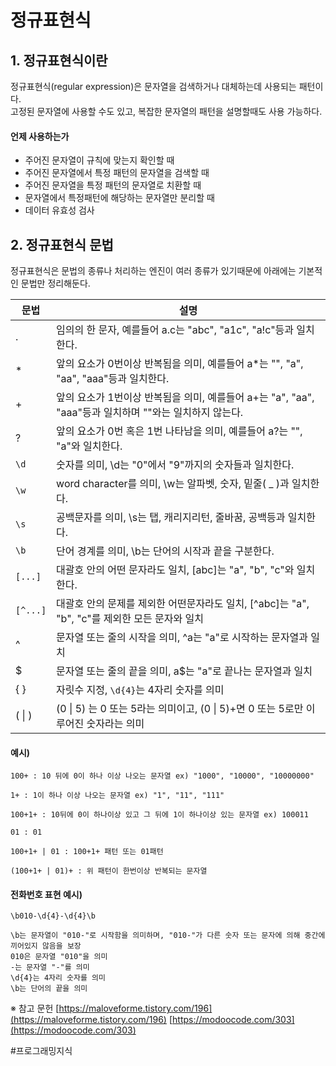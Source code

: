 # 정규표현식

## 1. 정규표현식이란  

정규표현식(regular expression)은 문자열을 검색하거나 대체하는데 사용되는 패턴이다.  
고정된 문자열에 사용할 수도 있고, 복잡한 문자열의 패턴을 설명할때도 사용 가능하다.  

#### 언제 사용하는가
- 주어진 문자열이 규칙에 맞는지 확인할 때
- 주어진 문자열에서 특정 패턴의 문자열을 검색할 때
- 주어진 문자열을 특정 패턴의 문자열로 치환할 때
- 문자열에서 특정패턴에 해당하는 문자열만 분리할 때
- 데이터 유효성 검사


## 2. 정규표현식 문법

정규표현식은 문법의 종류나 처리하는 엔진이 여러 종류가 있기때문에 아래에는 기본적인 문법만 정리해둔다.

| 문법       | 설명                                                                   |
| -------- | -------------------------------------------------------------------- |
| .        | 임의의 한 문자, 예를들어 a.c는 "abc", "a1c", "a!c"등과 일치한다.                      |
| *        | 앞의 요소가 0번이상 반복됨을 의미, 예를들어 a*는 "", "a", "aa", "aaa"등과 일치한다.           |
| +        | 앞의 요소가 1번이상 반복됨을 의미, 예를들어 a+는 "a", "aa", "aaa"등과 일치하며 ""와는 일치하지 않는다. |
| ?        | 앞의 요소가 0번 혹은 1번 나타남을 의미, 예를들어 a?는 "", "a"와 일치한다.                     |
| `\d`     | 숫자를 의미, \d는 "0"에서 "9"까지의 숫자들과 일치한다.                                  |
| `\w`     | word character를 의미, \w는 알파벳, 숫자, 밑줄( _ )과 일치한다.                      |
| `\s`     | 공백문자를 의미, \s는 탭, 캐리지리턴, 줄바꿈, 공백등과 일치한다.                              |
| `\b`     | 단어 경계를 의미, \b는 단어의 시작과 끝을 구분한다.                                      |
| `[...]`  | 대괄호 안의 어떤 문자라도 일치, [abc]는 "a", "b", "c"와 일치한다.                       |
| `[^...]` | 대괄호 안의 문제를 제외한 어떤문자라도 일치, [^abc]는 "a", "b", "c"를 제외한 모든 문자와 일치       |
| ^        | 문자열 또는 줄의 시작을 의미, ^a는 "a"로 시작하는 문자열과 일치                              |
| $        | 문자열 또는 줄의 끝을 의미, a$는 "a"로 끝나는 문자열과 일치                                |
| { }      | 자릿수 지정, `\d{4}`는 4자리 숫자를 의미                                          |
| ( \| )   | (0 \| 5) 는 0 또는 5라는 의미이고, (0 \| 5)+면 0 또는 5로만 이루어진 숫자라는 의미           |

#### 예시)
```
100+ : 10 뒤에 0이 하나 이상 나오는 문자열 ex) "1000", "10000", "10000000"

1+ : 1이 하나 이상 나오는 문자열 ex) "1", "11", "111"

100+1+ : 10뒤에 0이 하나이상 있고 그 뒤에 1이 하나이상 있는 문자열 ex) 100011

01 : 01

100+1+ | 01 : 100+1+ 패턴 또는 01패턴

(100+1+ | 01)+ : 위 패턴이 한번이상 반복되는 문자열
```

#### 전화번호 표현 예시)
```
\b010-\d{4}-\d{4}\b

\b는 문자열이 "010-"로 시작함을 의미하며, "010-"가 다른 숫자 또는 문자에 의해 중간에 끼어있지 않음을 보장
010은 문자열 "010"을 의미
-는 문자열 "-"를 의미
\d{4}는 4자리 숫자를 의미
\b는 단어의 끝을 의미
```






※ 참고 문헌
[https://maloveforme.tistory.com/196](https://maloveforme.tistory.com/196)
[https://modoocode.com/303](https://modoocode.com/303)

#프로그래밍지식
